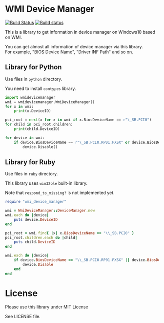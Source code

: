 
# WMI Device Manager

[![Build Status](https://dev.azure.com/masamitsu-murase/wmi_device_manager/_apis/build/status/masamitsu-murase.wmi_device_manager?branchName=master)](https://dev.azure.com/masamitsu-murase/wmi_device_manager/_build/latest?definitionId=4&branchName=master)
[![Build status](https://ci.appveyor.com/api/projects/status/ktrn3q6nkx9dvdwd?svg=true)](https://ci.appveyor.com/project/masamitsu-murase/wmi-device-manager)

This is a library to get information in device manager on Windows10 based on WMI.

You can get almost all information of device manager via this library.  
For example, "BIOS Device Name", "Driver INF Path" and so on.

## Library for Python

Use files in `python` directory.

You need to install `comtypes` library.

```python
import wmidevicemanager
wmi = wmidevicemanager.WmiDeviceManager()
for x in wmi:
    print(x.DeviceID)

pci_root = next(x for x in wmi if x.BiosDeviceName == r"\_SB.PCI0")
for child in pci_root.children:
    print(child.DeviceID)

for device in wmi:
    if device.BiosDeviceName == r"\_SB.PCI0.RP01.PXSX" or device.BiosDeviceName == r"\_SB.PCI0.RP02.PXSX":
        device.Disable()
```

## Library for Ruby

Use files in `ruby` directory.

This library uses `win32ole` built-in library.

Note that `respond_to_missing?` is not implemented yet.

```ruby
require "wmi_device_manager"

wmi = WmiDeviceManager::DeviceManager.new
wmi.each do |device|
    puts device.DeviceID
end

pci_root = wmi.find{ |x| x.BiosDeviceName == "\\_SB.PCI0" }
pci_root.children.each do |child|
    puts child.DeviceID
end

wmi.each do |device|
    if device.BiosDeviceName == "\\_SB.PCI0.RP01.PXSX" || device.BiosDeviceName == "\\_SB.PCI0.RP02.PXSX"
        device.Disable
    end
end
```

# License

Please use this library under MIT License

See LICENSE file.
